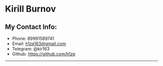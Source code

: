 # Kirill Burnov

## My Contact Info:
* Phone: 89991589741
* Email: h1ze163@gmail.com
* Telegram: @kir163
* Github: <https://github.com/h1ze>
***